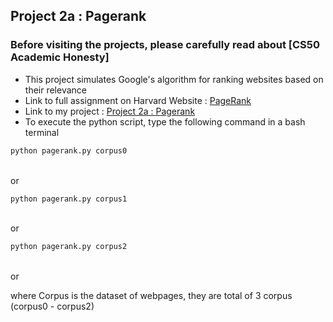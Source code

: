 ## Project 2a : Pagerank
### Before visiting the projects, please carefully read about [CS50 Academic Honesty]
- This project simulates Google's algorithm for ranking websites based on their relevance <br/>
- Link to full assignment on Harvard Website : [PageRank](https://cs50.harvard.edu/ai/2020/projects/2/pagerank/) <br/>
- Link to my project : [Project 2a : Pagerank](https://github.com/Lim-Calculus/Project-CS50AI/tree/main/Week%202%20:%20Uncertainty/Project%202a%20:%20Pagerank) <br/>
- To execute the python script, type the following command in a bash terminal

```bash
python pagerank.py corpus0
```
<br/> or <br/>

```bash
python pagerank.py corpus1
```
<br/> or <br/>

```bash
python pagerank.py corpus2
```
<br/> or <br/>

where Corpus is the dataset of webpages, they are total of 3 corpus (corpus0 - corpus2)


